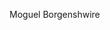 Moguel Borgenshwire

<!---
Clebian/Clebian is a ✨ special ✨ repository because its `README.md` (this file) appears on your GitHub profile.
You can click the Preview link to take a look at your changes.
--->
